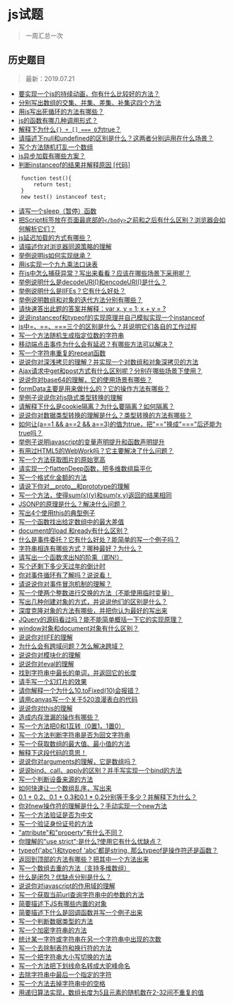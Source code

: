 # js试题
> 一周汇总一次

## 历史题目
> 最新：2019.07.21

- [要实现一个js的持续动画，你有什么比较好的方法？](https://github.com/haizlin/fe-interview/issues/964)
- [分别写出数组的交集、并集、差集、补集这四个方法](https://github.com/haizlin/fe-interview/issues/960)
- [用js写出死循环的方法有哪些？](https://github.com/haizlin/fe-interview/issues/956)
- [js的函数有哪几种调用形式？](https://github.com/haizlin/fe-interview/issues/908)
- [解释下为什么`{} + [] === 0`为true？](https://github.com/haizlin/fe-interview/issues/904)
- [请描述下null和undefined的区别是什么？这两者分别运用在什么场景？](https://github.com/haizlin/fe-interview/issues/759)
- [写个方法随机打乱一个数组](https://github.com/haizlin/fe-interview/issues/749)
- [js异步加载有哪些方案？](https://github.com/haizlin/fe-interview/issues/745)
- [判断instanceof的结果并解释原因 [代码]](https://github.com/haizlin/fe-interview/issues/609)
```
    function test(){ 
        return test; 
    } 
    new test() instanceof test;
```
- [请写一个sleep（暂停）函数](https://github.com/haizlin/fe-interview/issues/602)
- [把Script标签放在页面最底部的`</body>`之前和之后有什么区别？浏览器会如何解析它们？](https://github.com/haizlin/fe-interview/issues/598)
- [js延迟加载的方式有哪些？](https://github.com/haizlin/fe-interview/issues/594)
- [请描述你对浏览器同源策略的理解](https://github.com/haizlin/fe-interview/issues/590)
- [举例说明js如何实现继承？](https://github.com/haizlin/fe-interview/issues/586)
- [用js实现一个九九乘法口诀表](https://github.com/haizlin/fe-interview/issues/582)
- [在js中怎么捕获异常？写出来看看？应该在哪些场景下采用呢？](https://github.com/haizlin/fe-interview/issues/578)
- [举例说明什么是decodeURI()和encodeURI()是什么？](https://github.com/haizlin/fe-interview/issues/574)
- [举例说明什么是IIFEs？它有什么好处？](https://github.com/haizlin/fe-interview/issues/570)
- [举例说明数组和对象的迭代方法分别有哪些？](https://github.com/haizlin/fe-interview/issues/564)
- [请快速答出此题的答案并解释：var x, y = 1; x + y = ?](https://github.com/haizlin/fe-interview/issues/532)
- [说说instanceof和typeof的实现原理并自己模拟实现一个instanceof](https://github.com/haizlin/fe-interview/issues/528)
- [js中=、==、===三个的区别是什么？并说明它们各自的工作过程](https://github.com/haizlin/fe-interview/issues/523)
- [写一个方法随机生成指定位数的字符串](https://github.com/haizlin/fe-interview/issues/519)
- [移动端点击事件为什么会有延迟？有哪些方法可以解决？](https://github.com/haizlin/fe-interview/issues/515)
- [写一个字符串重复的repeat函数](https://github.com/haizlin/fe-interview/issues/511)
- [说说你对深浅拷贝的理解？并实现一个对数组和对象深拷贝的方法](https://github.com/haizlin/fe-interview/issues/504)
- [Ajax请求中get和post方式有什么区别呢？分别在哪些场景下使用？](https://github.com/haizlin/fe-interview/issues/500)
- [说说你对base64的理解，它的使用场景有哪些？](https://github.com/haizlin/fe-interview/issues/496)
- [formData主要是用来做什么的？它的操作方法有哪些？](https://github.com/haizlin/fe-interview/issues/492)
- [举例子说说你对js隐式类型转换的理解](https://github.com/haizlin/fe-interview/issues/409)
- [请解释下什么是cookie隔离？为什么要隔离？如何隔离？](https://github.com/haizlin/fe-interview/issues/405)
- [说说你对数据类型转换的理解是什么？类型转换的方法有哪些？](https://github.com/haizlin/fe-interview/issues/298)
- [如何让(a==1 && a==2 && a==3)的值为true，把"=="换成"==="后还能为true吗？](https://github.com/haizlin/fe-interview/issues/295)
- [举例子说明javascript的变量声明提升和函数声明提升](https://github.com/haizlin/fe-interview/issues/281)
- [有用过HTML5的WebWork吗？它主要解决了什么问题？](https://github.com/haizlin/fe-interview/issues/277)
- [写一个方法获取图片的原始宽高](https://github.com/haizlin/fe-interview/issues/256)
- [请实现一个flattenDeep函数，把多维数组扁平化](https://github.com/haizlin/fe-interview/issues/252)
- [写一个格式化金额的方法](https://github.com/haizlin/fe-interview/issues/246)
- [请说下你对__proto__和prototype的理解](https://github.com/haizlin/fe-interview/issues/242)
- [写一个方法，使得sum(x)(y)和sum(x,y)返回的结果相同](https://github.com/haizlin/fe-interview/issues/238)
- [JSONP的原理是什么？解决什么问题？](https://github.com/haizlin/fe-interview/issues/221)
- [写出4个使用this的典型例子](https://github.com/haizlin/fe-interview/issues/217)
- [写一个函数找出给定数组中的最大差值](https://github.com/haizlin/fe-interview/issues/209)
- [document的load 和ready有什么区别？](https://github.com/haizlin/fe-interview/issues/209)
- [什么是事件委托？它有什么好处？能简单的写一个例子吗？](https://github.com/haizlin/fe-interview/issues/204)
- [字符串相连有哪些方式？哪种最好？为什么？](https://github.com/haizlin/fe-interview/issues/200)
- [请写出一个函数求出N的阶乘（即N!）](https://github.com/haizlin/fe-interview/issues/191)
- [写个还剩下多少天过年的倒计时](https://github.com/haizlin/fe-interview/issues/187)
- [你对事件循环有了解吗？说说看！](https://github.com/haizlin/fe-interview/issues/183)
- [请说说你对事件冒泡机制的理解？](https://github.com/haizlin/fe-interview/issues/179)
- [写一个使两个整数进行交换的方法（不能使用临时变量）](https://github.com/haizlin/fe-interview/issues/175)
- [写出几种创建对象的方式，并说说他们的区别是什么？](https://github.com/haizlin/fe-interview/issues/171)
- [深度克隆对象的方法有哪些，并把你认为最好的写出来](https://github.com/haizlin/fe-interview/issues/167)
- [JQuery的源码看过吗？能不能简单概括一下它的实现原理？](https://github.com/haizlin/fe-interview/issues/163)
- [window对象和document对象有什么区别？](https://github.com/haizlin/fe-interview/issues/157)
- [说说你对IIFE的理解](https://github.com/haizlin/fe-interview/issues/154)
- [为什么会有跨域问题？怎么解决跨域？](https://github.com/haizlin/fe-interview/issues/150)
- [说说你对模块化的理解](https://github.com/haizlin/fe-interview/issues/146)
- [说说你对eval的理解](https://github.com/haizlin/fe-interview/issues/142)
- [找到字符串中最长的单词，并返回它的长度](https://github.com/haizlin/fe-interview/issues/138)
- [请手写一个幻灯片的效果](https://github.com/haizlin/fe-interview/issues/134)
- [请你解释一个为什么10.toFixed(10)会报错？](https://github.com/haizlin/fe-interview/issues/130)
- [请用canvas写一个关于520浪漫表白的代码](https://github.com/haizlin/fe-interview/issues/124)
- [说说你对this的理解](https://github.com/haizlin/fe-interview/issues/120)
- [造成内存泄漏的操作有哪些？](https://github.com/haizlin/fe-interview/issues/116)
- [写一个方法把0和1互转（0置1，1置0）](https://github.com/haizlin/fe-interview/issues/112)
- [写一个方法判断字符串是否为回文字符串](https://github.com/haizlin/fe-interview/issues/108)
- [写一个获取数组的最大值、最小值的方法](https://github.com/haizlin/fe-interview/issues/104)
- [解释下这段代码的意思！](https://github.com/haizlin/fe-interview/issues/100)
- [说说你对arguments的理解，它是数组吗？](https://github.com/haizlin/fe-interview/issues/96)
- [说说bind、call、apply的区别？并手写实现一个bind的方法](https://github.com/haizlin/fe-interview/issues/92)
- [写一个判断设备来源的方法](https://github.com/haizlin/fe-interview/issues/88)
- [如何快速让一个数组乱序，写出来](https://github.com/haizlin/fe-interview/issues/84)
- [0.1 + 0.2、0.1 + 0.3和0.1 * 0.2分别等于多少？并解释下为什么？](https://github.com/haizlin/fe-interview/issues/80)
- [你对new操作符的理解是什么？手动实现一个new方法](https://github.com/haizlin/fe-interview/issues/76)
- [写一个方法验证是否为中文](https://github.com/haizlin/fe-interview/issues/72)
- [写一个验证身份证号的方法](https://github.com/haizlin/fe-interview/issues/68)
- ["attribute"和"property"有什么不同？](https://github.com/haizlin/fe-interview/issues/64)
- [你理解的"use strict";是什么?使用它有什么优缺点？](https://github.com/haizlin/fe-interview/issues/60)
- [typeof('abc')和typeof 'abc'都是string, 那么typeof是操作符还是函数？](https://github.com/haizlin/fe-interview/issues/56)
- [返回到顶部的方法有哪些？把其中一个方法出来](https://github.com/haizlin/fe-interview/issues/52)
- [写一个数组去重的方法（支持多维数组）](https://github.com/haizlin/fe-interview/issues/48)
- [什么是闭包？优缺点分别是什么？](https://github.com/haizlin/fe-interview/issues/44)
- [说说你对javascript的作用域的理解](https://github.com/haizlin/fe-interview/issues/40)
- [写一个获取当前url查询字符串中的参数的方法](https://github.com/haizlin/fe-interview/issues/36)
- [简要描述下JS有哪些内置的对象](https://github.com/haizlin/fe-interview/issues/33)
- [简要描述下什么是回调函数并写一个例子出来](https://github.com/haizlin/fe-interview/issues/30)
- [写一个判断数据类型的方法](https://github.com/haizlin/fe-interview/issues/27)
- [写一个加密字符串的方法](https://github.com/haizhilin2013/interview/issues/24)
- [统计某一字符或字符串在另一个字符串中出现的次数](https://github.com/haizhilin2013/interview/issues/21)
- [写一个去除制表符和换行符的方法](https://github.com/haizhilin2013/interview/issues/18)
- [写一个把字符串大小写切换的方法](https://github.com/haizhilin2013/interview/issues/15)
- [写一个方法把下划线命名转成大驼峰命名](https://github.com/haizhilin2013/interview/issues/12)
- [去除字符串中最后一个指定的字符](https://github.com/haizhilin2013/interview/issues/9)
- [写一个方法去掉字符串中的空格](https://github.com/haizhilin2013/interview/issues/6)
- [用递归算法实现，数组长度为5且元素的随机数在2-32间不重复的值](https://github.com/haizhilin2013/interview/issues/3)